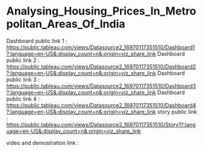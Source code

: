 # Analysing_Housing_Prices_In_Metropolitan_Areas_Of_India


Dashboard public link 1 :  https://public.tableau.com/views/Datasource2_16970117351510/Dashboard1?:language=en-US&:display_count=n&:origin=viz_share_link
Dashboard public link 2 : https://public.tableau.com/views/Datasource2_16970117351510/Dashboard2?:language=en-US&:display_count=n&:origin=viz_share_link
Dashboard public link 3 : https://public.tableau.com/views/Datasource2_16970117351510/Dashboard3?:language=en-US&:display_count=n&:origin=viz_share_link
Dashboard public link 4 : https://public.tableau.com/views/Datasource2_16970117351510/Dashboard4?:language=en-US&:display_count=n&:origin=viz_share_link
story public link : https://public.tableau.com/views/Datasource2_16970117351510/Story1?:language=en-US&:display_count=n&:origin=viz_share_link



video and demostration link :
